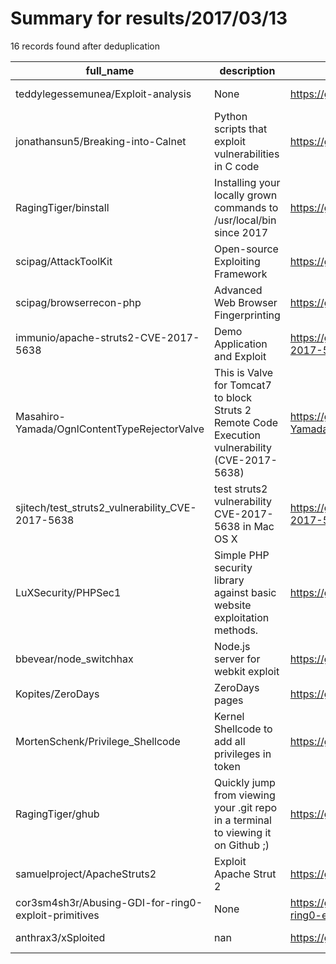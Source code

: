 
# Summary for results/2017/03/13
    
16 records found after deduplication

| full_name | description | html_url | matched_list | matched_count | pushed_at | size | stargazers_count | language | forks_count |
|------------------------------------------------------|--------------------------------------------------------------------------------------------------|-------------------------------------------------------------------------|------------------------------------|-----------------|---------------------------|--------|--------------------|--------------|---------------|
| teddylegessemunea/Exploit-analysis | None | https://github.com/teddylegessemunea/Exploit-analysis | ['exploit'] | 1 | 2017-03-13 10:58:08+00:00 | 226 | 0 | | 0 |
| jonathansun5/Breaking-into-Calnet | Python scripts that exploit vulnerabilities in C code | https://github.com/jonathansun5/Breaking-into-Calnet | ['exploit'] | 1 | 2017-03-13 05:26:23+00:00 | 320 | 0 | C | 1 |
| RagingTiger/binstall | Installing your locally grown commands to /usr/local/bin since 2017 | https://github.com/RagingTiger/binstall | ['shellcode'] | 1 | 2017-03-13 20:07:02+00:00 | 1 | 1 | Shell | 0 |
| scipag/AttackToolKit | Open-source Exploiting Framework | https://github.com/scipag/AttackToolKit | ['exploit'] | 1 | 2017-03-13 20:11:22+00:00 | 460 | 19 | Visual Basic | 19 |
| scipag/browserrecon-php | Advanced Web Browser Fingerprinting | https://github.com/scipag/browserrecon-php | ['exploit'] | 1 | 2017-03-13 11:35:46+00:00 | 32 | 24 | PHP | 18 |
| immunio/apache-struts2-CVE-2017-5638 | Demo Application and Exploit | https://github.com/immunio/apache-struts2-CVE-2017-5638 | ['cve-2', 'exploit'] | 2 | 2017-03-13 15:03:32+00:00 | 12399 | 37 | Python | 36 |
| Masahiro-Yamada/OgnlContentTypeRejectorValve | This is Valve for Tomcat7 to block Struts 2 Remote Code Execution vulnerability (CVE-2017-5638) | https://github.com/Masahiro-Yamada/OgnlContentTypeRejectorValve | ['cve-2', 'remote code execution'] | 2 | 2017-03-13 14:49:25+00:00 | 3 | 1 | Java | 0 |
| sjitech/test_struts2_vulnerability_CVE-2017-5638 | test struts2 vulnerability CVE-2017-5638 in Mac OS X | https://github.com/sjitech/test_struts2_vulnerability_CVE-2017-5638 | ['cve-2'] | 1 | 2017-03-13 07:38:25+00:00 | 3602 | 0 | Java | 0 |
| LuXSecurity/PHPSec1 | Simple PHP security library against basic website exploitation methods. | https://github.com/LuXSecurity/PHPSec1 | ['exploit'] | 1 | 2017-03-13 03:24:18+00:00 | 12 | 0 | PHP | 0 |
| bbevear/node_switchhax | Node.js server for webkit exploit | https://github.com/bbevear/node_switchhax | ['exploit'] | 1 | 2017-03-13 10:22:54+00:00 | 8 | 6 | JavaScript | 1 |
| Kopites/ZeroDays | ZeroDays pages | https://github.com/Kopites/ZeroDays | ['zeroday'] | 1 | 2017-03-13 09:45:12+00:00 | 1 | 0 | nan | 0 |
| MortenSchenk/Privilege_Shellcode | Kernel Shellcode to add all privileges in token | https://github.com/MortenSchenk/Privilege_Shellcode | ['shellcode'] | 1 | 2017-03-13 13:28:02+00:00 | 1 | 14 | Assembly | 12 |
| RagingTiger/ghub | Quickly jump from viewing your .git repo in a terminal to viewing it on Github ;) | https://github.com/RagingTiger/ghub | ['shellcode'] | 1 | 2017-03-13 16:53:15+00:00 | 1 | 0 | Shell | 0 |
| samuelproject/ApacheStruts2 | Exploit Apache Strut 2 | https://github.com/samuelproject/ApacheStruts2 | ['exploit'] | 1 | 2017-03-13 20:59:25+00:00 | 7 | 0 | Python | 2 |
| cor3sm4sh3r/Abusing-GDI-for-ring0-exploit-primitives | None | https://github.com/cor3sm4sh3r/Abusing-GDI-for-ring0-exploit-primitives | ['exploit'] | 1 | 2017-03-13 14:09:04+00:00 | 176 | 0 | | 0 |
| anthrax3/xSploited | nan | https://github.com/anthrax3/xSploited | ['sploit'] | 1 | 2017-03-13 22:11:11+00:00 | 14 | 0 | nan | 0 |
